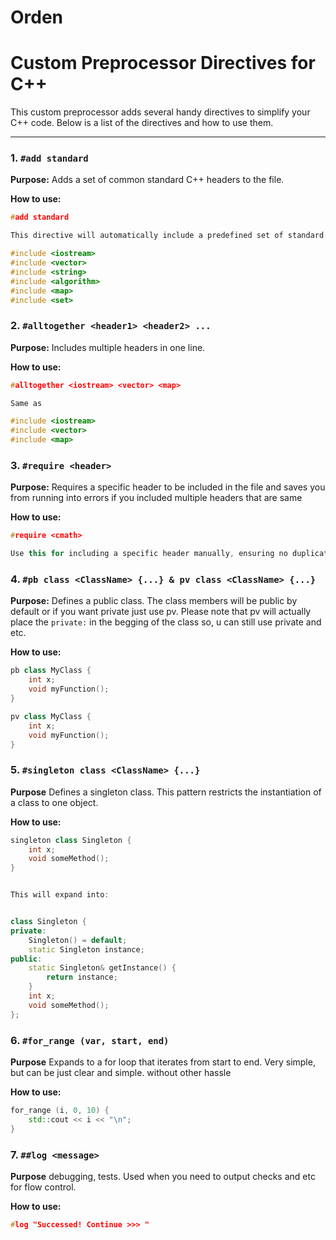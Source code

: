 # Orden

# Custom Preprocessor Directives for C++

This custom preprocessor adds several handy directives to simplify your C++ code. Below is a list of the directives and how to use them.

---

### 1. `#add standard`

**Purpose:** Adds a set of common standard C++ headers to the file.

**How to use:**
```cpp
#add standard

This directive will automatically include a predefined set of standard headers like:

#include <iostream>
#include <vector>
#include <string>
#include <algorithm>
#include <map>
#include <set>
```

### 2. `#alltogether <header1> <header2> ...`

**Purpose:** Includes multiple headers in one line.

**How to use:**
```cpp
#alltogether <iostream> <vector> <map>

Same as

#include <iostream>
#include <vector>
#include <map>

```

### 3. `#require <header>`

**Purpose:** Requires a specific header to be included in the file and saves you from running into errors if you included multiple headers that are same

**How to use:**
```cpp
#require <cmath>

Use this for including a specific header manually, ensuring no duplicates.

```

### 4. `#pb class <ClassName> {...} & pv class <ClassName> {...}`

**Purpose:** Defines a public class. The class members will be public by default or if you want private just use pv.
Please note that pv will actually place the `private:` in the begging of the class so, u can still use private and etc.

**How to use:**
```cpp
pb class MyClass {
    int x;
    void myFunction();
}

pv class MyClass {
    int x;
    void myFunction();
}


```

### 5. `#singleton class <ClassName> {...}`

**Purpose** Defines a singleton class. This pattern restricts the instantiation of a class to one object.

**How to use:**
```cpp
singleton class Singleton {
    int x;
    void someMethod();
}


This will expand into:


class Singleton {
private:
    Singleton() = default;
    static Singleton instance;
public:
    static Singleton& getInstance() {
        return instance;
    }
    int x;
    void someMethod();
};


```

### 6. `#for_range (var, start, end)`

**Purpose** Expands to a for loop that iterates from start to end. Very simple, but can be just clear and simple. without other hassle

**How to use:**
```cpp
for_range (i, 0, 10) {
    std::cout << i << "\n";
}

```

### 7. `##log <message>`

**Purpose** debugging, tests. Used when you need to output checks and etc for flow control. 

**How to use:**
```cpp
#log "Successed! Continue >>> "

```





